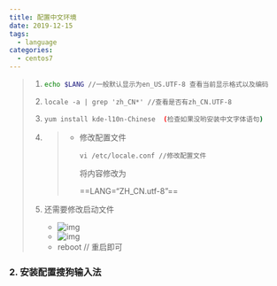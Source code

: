 ```yaml
---
title: 配置中文环境
date: 2019-12-15
tags:
  - language
categories:
  - centos7
---
```


> 1. ```bash
>    echo $LANG	//一般默认显示为en_US.UTF-8 查看当前显示格式以及编码
>    ```
>
> 2. ```
>    locale -a | grep 'zh_CN*' //查看是否有zh_CN.UTF-8
>    ```
>
> 3. ```bash
>    yum install kde-l10n-Chinese  (检查如果没哟安装中文字体语句)
>    ```
>
> 4. > - 修改配置文件
>    >
>    >   `vi /etc/locale.conf //修改配置文件`
>    >
>    >   将内容修改为
>    >
>    >   ==LANG=“ZH_CN.utf-8”==
>
> 5. 还需要修改启动文件
>    - ![img](https://img-blog.csdnimg.cn/20190327104322451.png?x-oss-process=image/watermark,type_ZmFuZ3poZW5naGVpdGk,shadow_10,text_aHR0cHM6Ly9ibG9nLmNzZG4ubmV0L3lhbmN5Y2hhcw==,size_16,color_FFFFFF,t_70)
>    - ![img](https://img-blog.csdnimg.cn/20190327104305732.png?x-oss-process=image/watermark,type_ZmFuZ3poZW5naGVpdGk,shadow_10,text_aHR0cHM6Ly9ibG9nLmNzZG4ubmV0L3lhbmN5Y2hhcw==,size_16,color_FFFFFF,t_70)
>    - reboot // 重启即可

### 2. 安装配置搜狗输入法
